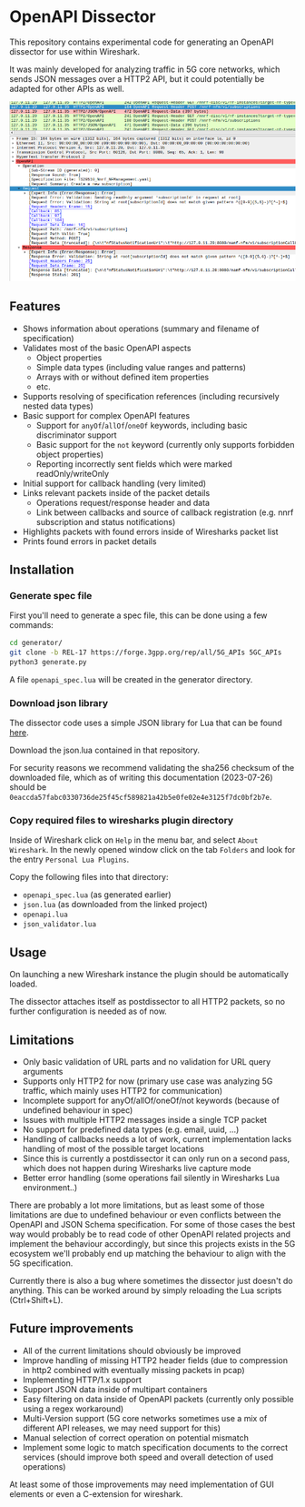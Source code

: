 # OpenAPI Dissector

This repository contains experimental code for generating an OpenAPI dissector for use within Wireshark.

It was mainly developed for analyzing traffic in 5G core networks, which sends JSON messages over a HTTP2 API,
but it could potentially be adapted for other APIs as well.

![](doc/screenshot.png)

## Features

- Shows information about operations (summary and filename of specification)
- Validates most of the basic OpenAPI aspects
    - Object properties
    - Simple data types (including value ranges and patterns)
    - Arrays with or without defined item properties
    - etc.
- Supports resolving of specification references (including recursively nested data types)
- Basic support for complex OpenAPI features
    - Support for `anyOf`/`allOf`/`oneOf` keywords, including basic discriminator support
    - Basic support for the `not` keyword (currently only supports forbidden object properties)
    - Reporting incorrectly sent fields which were marked readOnly/writeOnly
- Initial support for callback handling (very limited)
- Links relevant packets inside of the packet details
    - Operations request/response header and data
    - Link between callbacks and source of callback registration (e.g. nnrf subscription and status notifications)
- Highlights packets with found errors inside of Wiresharks packet list
- Prints found errors in packet details

## Installation

### Generate spec file

First you'll need to generate a spec file, this can be done using a few commands:

```bash
cd generator/
git clone -b REL-17 https://forge.3gpp.org/rep/all/5G_APIs 5GC_APIs
python3 generate.py
```

A file `openapi_spec.lua` will be created in the generator directory.

### Download json library

The dissector code uses a simple JSON library for Lua that can be found [here](https://github.com/rxi/json.lua).

Download the json.lua contained in that repository.

For security reasons we recommend validating the sha256 checksum of the downloaded file, which as of writing this
documentation (2023-07-26) should be `0eaccda57fabc0330736de25f45cf589821a42b5e0fe02e4e3125f7dc0bf2b7e`.

### Copy required files to wiresharks plugin directory

Inside of Wireshark click on `Help` in the menu bar, and select `About Wireshark`.
In the newly opened window click on the tab `Folders` and look for the entry `Personal Lua Plugins`.

Copy the following files into that directory:

- `openapi_spec.lua` (as generated earlier)
- `json.lua` (as downloaded from the linked project)
- `openapi.lua`
- `json_validator.lua`

## Usage

On launching a new Wireshark instance the plugin should be automatically loaded.

The dissector attaches itself as postdissector to all HTTP2 packets, so no further configuration is needed as of now.

## Limitations

- Only basic validation of URL parts and no validation for URL query arguments
- Supports only HTTP2 for now (primary use case was analyzing 5G traffic, which mainly uses HTTP2 for communication)
- Incomplete support for anyOf/allOf/oneOf/not keywords (because of undefined behaviour in spec)
- Issues with multiple HTTP2 messages inside a single TCP packet
- No support for predefined data types (e.g. email, uuid, ...)
- Handling of callbacks needs a lot of work, current implementation lacks handling of most of the possible target locations
- Since this is currently a postdissector it can only run on a second pass, which does not happen during Wiresharks live capture mode
- Better error handling (some operations fail silently in Wiresharks Lua environment..)

There are probably a lot more limitations, but as least some of those limitations are due to undefined behaviour
or even conflicts between the OpenAPI and JSON Schema specification. For some of those cases the best way would
probably be to read code of other OpenAPI related projects and implement the behaviour accordingly, but since this
projects exists in the 5G ecosystem we'll probably end up matching the behaviour to align with the 5G specification.

Currently there is also a bug where sometimes the dissector just doesn't do anything.
This can be worked around by simply reloading the Lua scripts (Ctrl+Shift+L).

## Future improvements

- All of the current limitations should obviously be improved
- Improve handling of missing HTTP2 header fields (due to compression in http2 combined with eventually missing packets in pcap)
- Implementing HTTP/1.x support
- Support JSON data inside of multipart containers
- Easy filtering on data inside of OpenAPI packets (currently only possible using a regex workaround)
- Multi-Version support (5G core networks sometimes use a mix of different API releases, we may need support for this)
- Manual selection of correct operation on potential mismatch
- Implement some logic to match specification documents to the correct services (should improve both speed and overall detection of used operations)

At least some of those improvements may need implementation of GUI elements or even a C-extension for wireshark.
